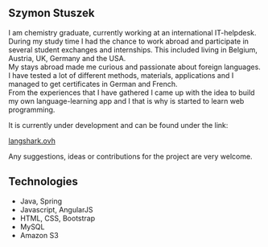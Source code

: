 ## Szymon Stuszek

I am chemistry graduate, currently working at an international IT-helpdesk. <br/>
During my study time I had the chance to work abroad and participate in several student exchanges and internships. This included living in Belgium, Austria, UK, Germany and the USA. <br/>
My stays abroad made me curious and passionate about foreign languages. I have tested a lot of different methods, materials, applications and  I managed to get certificates in German and French. <br/>
From the experiences that I have gathered I came up with the idea to build my own language-learning app and I that is why is started to learn web programming.

It is currently under development and can be found under the link: <br/>

[langshark.ovh](https://langshark.ovh) <br/>

Any suggestions, ideas or contributions for the project are very welcome. <br/>

## Technologies<br/>

- Java, Spring
- Javascript, AngularJS
- HTML, CSS, Bootstrap
- MySQL
- Amazon S3
